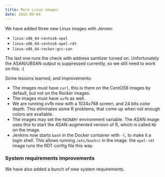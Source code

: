 ```yaml
---
title: More Linux images
date: 2016-09-04
---
```


We have added three new Linux images with Jeroen:
* `linux-x86_64-centos6-epel`
* `linux-x86_64-centos6-epel-rdt`
* `linux-x86_64-rocker-gcc-san`

The last one runs the check with address sanitizer turned on.
Unfortunately the ASAN/UBSAN output is suppressed currently,
so we still need to work on this. :(

Some lessons learned, and improvements:
* The images must have `curl`, this is there on the CentOS6 images by
  default, but not on the Rocker images.
* The images must have `xvfb` as well.
* We are running xvfb now with a 1024x768 screen, and 24 bits color
  depth. This eliminates some R problems, that come up when not enough
  colors are available.
* The images may set the `RBINARY` environment variable. The ASAN image
  uses this to start the ASAN-augmented version of R, which is called
  `RD` on the image.
* Jenkins now starts `bash` in the Docker container with `-l`, to make
  it a login shell. This allows running `/etc/bashrc` in the image.
  the `epel-rdt` image runs the RDT config file this way.

### System requirements improvements

We have also added a bunch of new system requirements.
